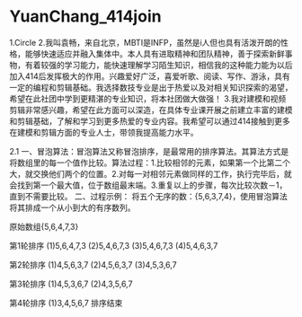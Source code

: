 # YuanChang_414join

1.Circle
2.我叫袁畅，来自北京，MBTI是INFP，虽然是i人但也具有活泼开朗的性格，能够快速适应并融入集体中。本人具有进取精神和团队精神，善于探索新鲜事物，有着较强的学习能力，能快速理解学习陌生知识，相信我的这种能力能为以后加入414后发挥极大的作用。兴趣爱好广泛，喜爱听歌、阅读、写作、游泳，具有一定的编程和剪辑基础。我选择数技专业是出于热爱以及对相关知识探索的渴望，希望在此社团中学到更精湛的专业知识，将本社团做大做强！
3.我对建模和视频剪辑非常感兴趣，希望在此方面可以深造，在具体专业课开展之前建立丰富的建模和剪辑基础，了解和学习到更多热爱的专业内容。我希望可以通过414接触到更多在建模和剪辑方面的专业人士，带领我提高能力水平。


2.1
一、冒泡算法：冒泡算法又称冒泡排序，是最常用的排序算法。其算法方式是将数组里的每一个值作比较。算法过程：1.比较相邻的元素，如果第一个比第二个大，就交换他们两个的位置。2.对每一对相邻元素做同样的工作，执行完毕后，就会找到第一个最大值，位于数组最末端。3.重复以上的步骤，每次比较次数－1，直到不需要比较。
二、过程示例：
将五个无序的数：{5,6,3,7,4}，使用冒泡算法将其排成一个从小到大的有序数列。

原始数组{5,6,4,7,3}

第1轮排序
(1)5,6,4,7,3
(2)5,4,6,7,3
(3)5,4,6,7,3
(4)5,4,6,3,7

第2轮排序
(1)4,5,6,3,7
(2)4,5,6,3,7
(3)4,5,3,6,7

第3轮排序
(1)4,5,3,6,7
(2)4,3,5,6,7

第4轮排序
(1)3,4,5,6,7
排序结束

